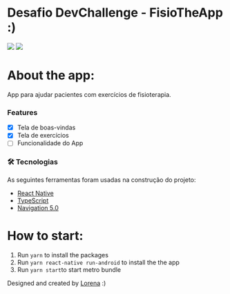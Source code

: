 
# Desafio DevChallenge - FisioTheApp :)

<p aling='center'>
<img src="https://user-images.githubusercontent.com/67912493/107262822-c9f8fa80-6a1f-11eb-8e08-25bd941abbe1.png" >
<img src="https://user-images.githubusercontent.com/67912493/107262938-eb59e680-6a1f-11eb-80f3-bbc9f0f89fae.png" >
</p>


# About the app:
App para ajudar pacientes com exercícios de fisioterapia.

### Features

- [x] Tela de boas-vindas
- [x] Tela de exercícios
- [ ] Funcionalidade do App

### 🛠 Tecnologias

As seguintes ferramentas foram usadas na construção do projeto:


- [React Native](https://reactnative.dev/)
- [TypeScript](https://www.typescriptlang.org/)
- [Navigation 5.0](https://reactnavigation.org/blog/2020/02/06/react-navigation-5.0/)


# How to start:
1. Run ```yarn``` to install the packages
2. Run ```yarn react-native run-android``` to install the the app
3. Run ```yarn start```to start metro bundle


Designed and created by  <a href="https://github.com/Lorenalgm">Lorena</a> :)

